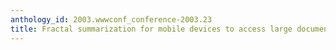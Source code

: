 ```yaml
---
anthology_id: 2003.wwwconf_conference-2003.23
title: Fractal summarization for mobile devices to access large documents on the web
---
```

